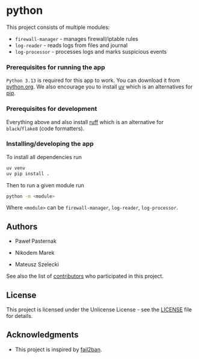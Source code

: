 # python

This project consists of multiple modules:

- `firewall-manager` - manages firewall/iptable rules
- `log-reader` - reads logs from files and journal
- `log-processor` - processes logs and marks suspicious events

### Prerequisites for running the app

`Python 3.13` is required for this app to work. You can download it from
[python.org](https://www.python.org/downloads/). We also encourage you to
install [uv](https://github.com/astral-sh/uv) which is an alternatives for
[pip](https://pypi.org/project/pip/).

### Prerequisites for development

Everything above and also install [ruff](https://github.com/astral-sh/ruff)
which is an alternative for `black`/`flake8` (code formatters).

### Installing/developing the app

To install all dependencies run

```sh
uv venv
uv pip install .
```

Then to run a given module run

```sh
python -m <module>
```

Where `<module>` can be `firewall-manager`, `log-reader`, `log-processor`.

## Authors

* Paweł Pasternak

* Nikodem Marek

* Mateusz Szelecki

See also the list of [contributors](https://github.com/2024-2025-AGH-Wstep-do-Informatyki/python/contributors)
who participated in this project.

## License

This project is licensed under the Unlicense License - see the
[LICENSE](LICENSE) file for details.

## Acknowledgments

* This project is inspired by [fail2ban](https://github.com/fail2ban/fail2ban).
